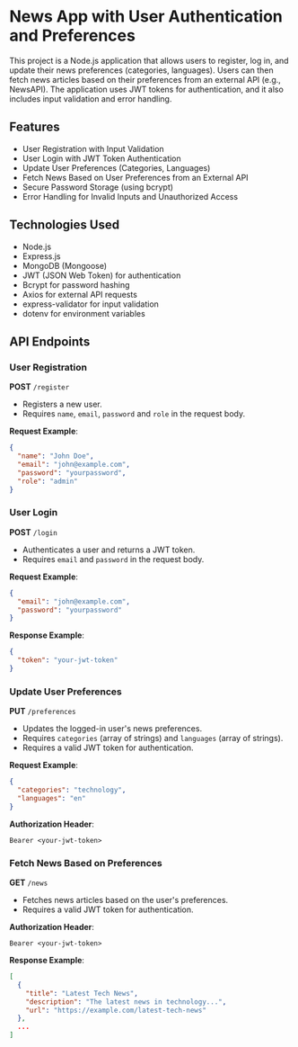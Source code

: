 
# News App with User Authentication and Preferences

This project is a Node.js application that allows users to register, log in, and update their news preferences (categories, languages). Users can then fetch news articles based on their preferences from an external API (e.g., NewsAPI). The application uses JWT tokens for authentication, and it also includes input validation and error handling.

## Features

- User Registration with Input Validation
- User Login with JWT Token Authentication
- Update User Preferences (Categories, Languages)
- Fetch News Based on User Preferences from an External API
- Secure Password Storage (using bcrypt)
- Error Handling for Invalid Inputs and Unauthorized Access

## Technologies Used

- Node.js
- Express.js
- MongoDB (Mongoose)
- JWT (JSON Web Token) for authentication
- Bcrypt for password hashing
- Axios for external API requests
- express-validator for input validation
- dotenv for environment variables


## API Endpoints

### User Registration

**POST** `/register`

- Registers a new user.
- Requires `name`, `email`, `password` and `role` in the request body.

**Request Example**:
```json
{
  "name": "John Doe",
  "email": "john@example.com",
  "password": "yourpassword",
  "role": "admin"
}
```

### User Login

**POST** `/login`

- Authenticates a user and returns a JWT token.
- Requires `email` and `password` in the request body.

**Request Example**:
```json
{
  "email": "john@example.com",
  "password": "yourpassword"
}
```

**Response Example**:
```json
{
  "token": "your-jwt-token"
}
```

### Update User Preferences

**PUT** `/preferences`

- Updates the logged-in user's news preferences.
- Requires `categories` (array of strings) and `languages` (array of strings).
- Requires a valid JWT token for authentication.

**Request Example**:
```json
{
  "categories": "technology",
  "languages": "en"
}
```

**Authorization Header**:
```
Bearer <your-jwt-token>
```

### Fetch News Based on Preferences

**GET** `/news`

- Fetches news articles based on the user's preferences.
- Requires a valid JWT token for authentication.

**Authorization Header**:
```
Bearer <your-jwt-token>
```

**Response Example**:
```json
[
  {
    "title": "Latest Tech News",
    "description": "The latest news in technology...",
    "url": "https://example.com/latest-tech-news"
  },
  ...
]
```
